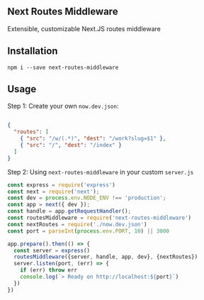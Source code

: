## Next Routes Middleware

Extensible, customizable Next.JS routes middleware

## Installation

```
npm i --save next-routes-middleware
```

## Usage

Step 1: Create your own `now.dev.json`:

```json

{
  "routes": [
    { "src": "/w/(.*)", "dest": "/work?slug=$1" },
    { "src": "/", "dest": "/index" }
  ]
}

```

Step 2: Using `next-routes-middleware` in your custom `server.js`

```js
const express = require('express')
const next = require('next');
const dev = process.env.NODE_ENV !== 'production';
const app = next({ dev });
const handle = app.getRequestHandler();
const routesMiddleware = require('next-routes-middleware')
const nextRoutes = require('./now.dev.json')
const port = parseInt(process.env.PORT, 10) || 3000

app.prepare().then(() => {
  const server = express()
  routesMiddleware({server, handle, app, dev}, {nextRoutes})
  server.listen(port, (err) => {
    if (err) throw err
    console.log(`> Ready on http://localhost:${port}`)
  })
})
```
